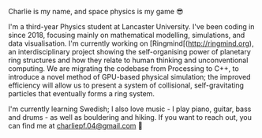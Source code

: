 Charlie is my name, and space physics is my game 😎

I'm a third-year Physics student at Lancaster University. I've been coding in since 2018, focusing mainly on mathematical modelling, simulations, and data visualisation. I'm currently working on [Ringmind[(http://ringmind.org), an interdisciplinary project showing the self-organising power of planetary ring structures and how they relate to human thinking and unconventional computing. We are migrating the codebase from Processing to C++, to introduce a novel method of GPU-based physical simulation; the improved efficiency will allow us to present a system of collisional, self-gravitating particles that eventually forms a ring system.

I'm currently learning Swedish; I also love music - I play piano, guitar, bass and drums - as well as bouldering and hiking. If you want to reach out, you can find me at charliepf.04@gmail.com 🫡
